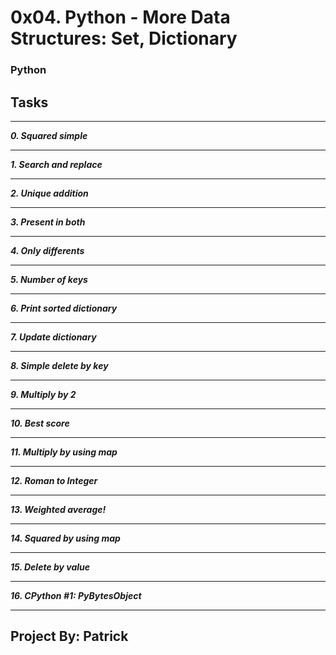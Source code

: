 # 0x04. Python - More Data Structures: Set, Dictionary
### Python ###

## **Tasks** ###
___
 ***0. Squared simple***
___
 ***1. Search and replace***
___
 ***2. Unique addition***
___
 ***3. Present in both***
___
 ***4. Only differents***
___
 ***5. Number of keys***
___
 ***6. Print sorted dictionary***
___
 ***7. Update dictionary***
___
 ***8. Simple delete by key***
___
 ***9. Multiply by 2***
___
 ***10. Best score***
___
 ***11. Multiply by using map***
___
 ***12. Roman to Integer***
___
 ***13. Weighted average!***
___
 ***14. Squared by using map***
___
 ***15. Delete by value***
___
 ***16. CPython #1: PyBytesObject***
___

## **Project By: Patrick** ##
